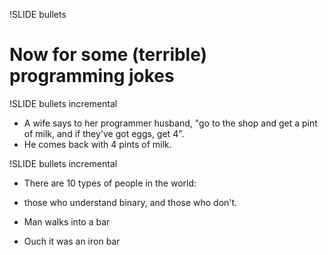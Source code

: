 !SLIDE bullets
# Now for some (terrible) programming jokes #

!SLIDE bullets incremental
* A wife says to her programmer husband, "go to the shop and get a pint of milk, and
  if they've got eggs, get 4".
* He comes back with 4 pints of milk.

!SLIDE bullets incremental
* There are 10 types of people in the world:
* those who understand binary, and those who don't.

* Man walks into a bar
* Ouch it was an iron bar